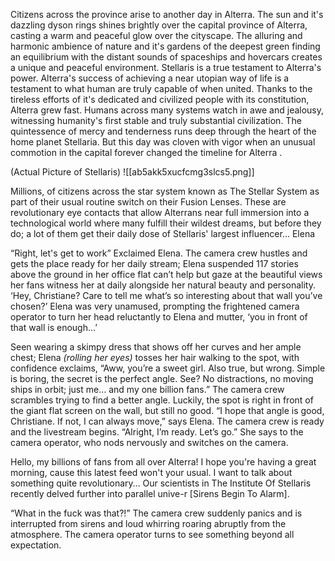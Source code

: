 Citizens across the province arise to another day in Alterra. The sun and it's dazzling dyson rings shines brightly over the capital province of Alterra, casting a warm and peaceful glow over the cityscape. The alluring and harmonic ambience of nature and it's gardens of the deepest green finding an equilibrium with the distant sounds of spaceships and hovercars creates a unique and peaceful environment. Stellaris is a true testament to Alterra's power. Alterra's success of achieving a near utopian way of life is a testament to what human are truly capable of when united. Thanks to the tireless efforts of it's dedicated and civilized people with its constitution, Alterra grew fast. Humans across many systems watch in awe and jealousy, witnessing humanity's first stable and truly substantial civilization. The quintessence of mercy and tenderness runs deep through the heart of the home planet Stellaria. But this day was cloven with vigor when an unusual commotion in the capital forever changed the timeline for Alterra . 

(Actual Picture of Stellaris)
  ![[ab5akk5xucfcmg3slcs5.png]]

Millions, of citizens across the star system known as The Stellar System as part of their usual routine switch on their Fusion Lenses. These are revolutionary eye contacts that allow Alterrans near full immersion into a technological world where many fulfill their wildest dreams, but before they do; a lot of them get their daily dose of Stellaris' largest influencer… Elena


“Right, let's get to work” Exclaimed Elena. The camera crew hustles and gets the place ready for her daily stream; Elena suspended 117 stories above the ground in her office flat can’t help but gaze at the beautiful views her fans witness her at daily alongside her natural beauty and personality. ‘Hey, Christiane? Care to tell me what’s so interesting about that wall you’ve chosen?’ Elena was very unamused, prompting the frightened camera operator to turn her head reluctantly to Elena and mutter, ‘you in front of that wall is enough…’


Seen wearing a skimpy dress that shows off her curves and her ample chest; Elena *(rolling her eyes)* tosses her hair walking to the spot, with confidence exclaims, “Aww, you’re a sweet girl. Also true, but wrong. Simple is boring, the secret is the perfect angle. See? No distractions, no moving ships in orbit; just me… and my one billion fans.” The camera crew scrambles trying to find a better angle. Luckily, the spot is right in front of the giant flat screen on the wall, but still no good. “I hope that angle is good, Christiane. If not, I can always move,” says Elena. The camera crew is ready and the livestream begins. “Alright, I’m ready. Let’s go.” She says to the camera operator, who nods nervously and switches on the camera.

Hello, my billions of fans from all over Alterra! I hope you're having a great morning, cause this latest feed won't your usual. I want to talk about something quite revolutionary… Our scientists in The Institute Of Stellaris recently delved further into parallel unive-r [Sirens Begin To Alarm].


“What in the fuck was that?!” The camera crew suddenly panics and is interrupted from sirens and loud whirring roaring abruptly from the atmosphere. The camera operator turns to see something beyond all expectation. 